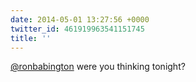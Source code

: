```yaml
---
date: 2014-05-01 13:27:56 +0000
twitter_id: 461919963541151745
title: ''
---
```


<!-- Tweet at https://twitter.com/statuses/461911314697568256 is either deleted or protected. -->

[@ronbabington](https://twitter.com/ronbabington) were you thinking tonight?
